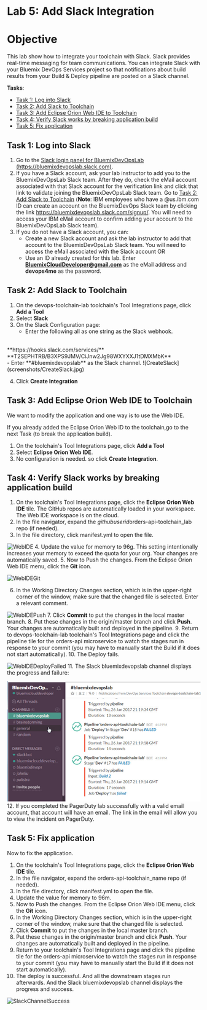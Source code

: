 # Lab 5: Add Slack  Integration

# Objective
This lab show how to integrate your toolchain with Slack.  Slack provides real-time messaging for team communications. You can integrate Slack with your Bluemix DevOps Services project so that notifications about build results from your Build & Deploy pipeline are posted on a Slack channel.

**Tasks**:
- [Task 1: Log into Slack](#task-1-log-into-slack)
- [Task 2: Add Slack to Toolchain](#task-1-add-slack-to-toolchain)
- [Task 3: Add Eclipse Orion Web IDE to Toolchain](#task-3-add-eclipse-orion-web-ide-to-toolchain)
- [Task 4: Verify Slack works by breaking application build](#task-4-verify-slack-works-by-breaking-application-build)
- [Task 5: Fix application](#task-5-fix-application)

## Task 1: Log into Slack
1. Go to the [Slack login panel for BluemixDevOpsLab (https://bluemixdevopslab.slack.com)](https://bluemixdevopslab.slack.com).
2. If you have a Slack account, ask your lab instructor to add you to the BluemixDevOpsLab Slack team.  After they do, check the eMail account associated with that Slack account for the verification link and click that link to validate joining the BluemixDevOpsLab Slack team. Go to [Task 2: Add Slack to Toolchain](#task-2-add-slack-to-toolchain) (**Note**: IBM employees who have a @us.ibm.com ID can create an account on the BluemixDevOps Slack team by clicking the link https://bluemixdevopslab.slack.com/signup/.  You will need to access your IBM eMail account to confirm adding your account to the BluemixDevOpsLab Slack team).
3.  If you do not have a Slack account, you can:
    - Create a new Slack account and ask the lab instructor to add that account to the BluemixDevOpsLab Slack team.  You will need to access the eMail associated with the Slack account OR
    - Use an ID already created for this lab.  Enter **BluemixCloudDeveloper@gmail.com** as the eMail address and **devops4me** as the password.

## Task 2: Add Slack to Toolchain
1. On the devops-toolchain-lab toolchain's Tool Integrations page, click **Add a Tool**
2. Select **Slack**
3. On the Slack Configuration page:
   - Enter the following all as one string as the Slack webhook.
<br>
  **https://hooks.slack.com/services/**
<br>  
  **T2SEPHTRB/B3XPS9JMV/CiJnw2Jg98WXYXXJ1tDMXMbK**
<br>  
   - Enter **#bluemixdevopslab** as the Slack channel.
  ![CreateSlack](screenshots/CreateSlack.jpg)

4. Click **Create Integration**

## Task 3: Add Eclipse Orion Web IDE to Toolchain
We want to modify the application and one way is to use the Web IDE.

If you already added the Eclipse Orion Web ID to the toolchain,go to the next Task (to break the application build).

1. On the toolchain's Tool Integrations page, click **Add a Tool**
2. Select **Eclipse Orion Web IDE**.
3. No configuration is needed. so click **Create Integration**.

## Task 4: Verify Slack works by breaking application build
  1. On the toolchain's Tool Integrations page, click the **Eclipse Orion Web IDE** tile. The GitHub repos are automatically loaded in your workspace. The Web IDE workspace is on the cloud.
  2. In the file navigator, expand the <i>githubuserid</i>orders-api-toolchain_lab repo (if needed).
  3. In the file directory, click manifest.yml to open the file.

  ![WebIDE](screenshots/WebIDE.jpg)
  4. Update the value for memory to 96g. This setting intentionally increases your memory to exceed the quota for your org. Your changes are automatically saved.
  5. Now to Push the changes.  From the Eclipse Orion Web IDE menu, click the **Git** icon.

  ![WebIDEGit](screenshots/WebIDEGit.jpg)

  6. In the Working Directory Changes section, which is in the upper-right corner of the window, make sure that the changed file is selected.  Enter a relevant comment.

  ![WebIDEPush](screenshots/WebIDEPush.jpg)
  7. Click **Commit** to put the changes in the local master branch.
  8. Put these changes in the origin/master branch and click **Push**. Your changes are automatically built and deployed in the pipeline.
  9. Return to devops-toolchain-lab toolchain's Tool Integrations page and click the pipeline tile for the orders-api microservice to watch the stages run in response to your commit (you may have to manually start the Build if it does not start automatically).
  10. The Deploy fails.

  ![WebIDEDeployFailed](screenshots/WebIDEDeployFailed.jpg)
  11. The Slack bluemixdevopslab channel displays the progress and failure:

  ![SlackChannelFailure](screenshots/SlackChannelFailure.jpg)
  12. If you completed the PagerDuty lab successfully with a valid email account, that account will have an email.  The link in the email will allow you to view the incident on PagerDuty.

## Task 5: Fix application

Now to fix the application.
  1. On the toolchain's Tool Integrations page, click the **Eclipse Orion Web IDE** tile.
  2. In the file navigator, expand the orders-api-toolchain_name repo (if needed).
  3. In the file directory, click manifest.yml to open the file.
  4. Update the value for memory to 96m.
  5. Now to Push the changes.  From the Eclipse Orion Web IDE menu, click the **Git** icon.
  6. In the Working Directory Changes section, which is in the upper-right corner of the window, make sure that the changed file is selected.
  7. Click **Commit** to put the changes in the local master branch.
  8. Put these changes in the origin/master branch and click **Push**. Your changes are automatically built and deployed in the pipeline.
  9. Return to your toolchain's Tool Integrations page and click the pipeline tile for the orders-api microservice to watch the stages run in response to your commit (you may have to manually start the Build if it does not start automatically).
  10. The deploy is successful.  And all the downstream stages run afterwards.  And the Slack bluemixdevopslab channel displays the progress and success.

  ![SlackChannelSuccess](screenshots/SlackChannelSuccess.jpg)
